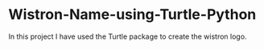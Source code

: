 # Wistron-Name-using-Turtle-Python

In this project I have used the Turtle package to create the wistron logo.
